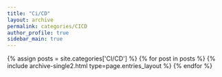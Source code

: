 ```yaml
---
title: "Ci/CD"
layout: archive
permalink: categories/CICD
author_profile: true
sidebar_main: true
---
```



{% assign posts = site.categories['CI/CD'] %}
{% for post in posts %} {% include archive-single2.html type=page.entries_layout %} {% endfor %}